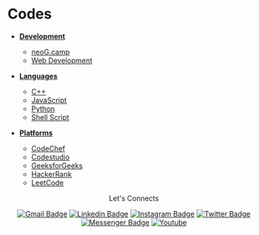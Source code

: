 # Codes

- [**Development**](../Codes/DEV/)

  - [neoG.camp](../Codes/DEV/neoG.camp/)
  - [Web Development](../Codes/DEV/Web_Development/)

- [**Languages**](../Codes/Languages/)

  - [C++](../Codes/Languages/C%2B%2B/)
  - [JavaScript](../Codes/Languages/JavaScript/)
  - [Python](../Codes/Languages/Python)
  - [Shell Script](../Codes/Languages/Shell_Script)

- [**Platforms**](../Codes/Platforms/)

  - [CodeChef](../Codes/Platforms/CodeChef/)
  - [Codestudio](../Codes/Platforms/codestudio/)
  - [GeeksforGeeks](../Codes/Platforms/GeeksforGeeks/)
  - [HackerRank](../Codes/Platforms/HackerRank/)
  - [LeetCode](../Codes/Platforms/LeetCode/)

<div align = "center">

Let's Connects

[![Gmail Badge](../Codes/DEV/social/google.png)](mailto:swayamterodex@gmail.com "Connect via Email")
[![Linkedin Badge](../Codes/DEV/social/linkedin.png)](https://www.linkedin.com/in/swayamterode/ "Connect on LinkedIn")
[![Instagram Badge](../Codes/DEV/social/instagram.png)](https://m.me/swayamterode "Connect on Instagram")
[![Twitter Badge](../Codes/DEV/social/twitter.png)](https://twitter.com/intent/follow?screen_name=swayamterode "Follow on Twitter")
[![Messenger Badge](../Codes/DEV/social/messenger.png)](https://m.me/terodeswayam "Connect on Facebook")
[![Youtube](../Codes/DEV/social/youtube.png)](https://www.youtube.com/c/ProdSwym)

</div>
